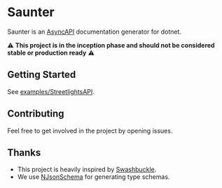 # Saunter

Saunter is an [AsyncAPI](https://github.com/asyncapi/asyncapi) documentation generator for dotnet.


⚠ **This project is in the inception phase and should not be considered stable or production ready** ⚠


## Getting Started

See [examples/StreetlightsAPI](examples/StreetlightsAPI).


## Contributing

Feel free to get involved in the project by opening issues.


## Thanks

* This project is heavily inspired by [Swashbuckle](https://github.com/domaindrivendev/Swashbuckle.AspNetCore).
* We use [NJsonSchema](https://github.com/RicoSuter/NJsonSchema) for generating type schemas.

